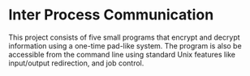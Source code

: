 # Inter Process Communication 

This project consists of five small programs that encrypt and decrypt information using a one-time pad-like system. 
The program is also be accessible from the command line using standard Unix features like input/output redirection, and job control. 
